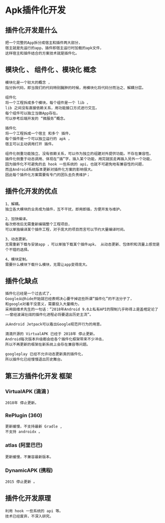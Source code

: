 # Apk插件化开发
## 插件化开发是什么
```text
把一个完整的App拆分成宿主和插件两大部分，
宿主就是先运行的app，插件即宿主运行时加载的apk文件，
这样宿主和插件结合的方案技术就是插件化。
```


## 模块化 、 组件化 、模块化 概念
```text
模块化是一个较大的概念 ，
指分拆代码，即当我们的代码特别臃肿的时候，用模块化将代码分而治之、解耦分层。

组件化
将一个工程拆成多个模块，每个组件是一个 lib ，
lib 之间没有直接依赖关系，用功能接口方式进行交互。
每个组件可以独立当做App存在。
可以参考后端开发的 “微服务”概念。

插件化
将一个工程拆成一个宿主 和多个 插件，
每个插件是一个可以独立运行的 apk ，
宿主可以主动调用打开 插件。

组件化侧重功能独立、没有依赖关系，可以作为独立的组建对外提供功能。不存在兼容性。
插件化侧重于动态调用、体现在“插”字，插入某个功能，用完就拔走再插入另外一个功能，
因为插件化不可避免的去 hook 一些系统的 api，也就不可避免地有兼容性的问题，
而且Android系统版本更新对插件化方案的影响很大。
因此每个插件化方案需要有专门的团队去负责维护；
```



## 插件化开发的优点
```text
1、解耦。
独立各大模块的业务成为插件，互不干扰，即用即插，方便开发与维护。

2、加快编译。
每次修改后无需重新编辑整个工程项目，
可以单独编译某个插件工程，对于庞大的项目而言可以节约大量编译时间。

3、动态更新。
无需重新下载与安装app ，可以单独下载某个插件apk， 从动态更新、包体积和流量上感觉是个不错的选择。

4、模块定制。
需要什么模块下载什么模块，无需让app变得庞大。
```



## 插件化缺点
```text
插件化已经是一个过去式了，
Google从@hide开始就已经表明决心要干掉这些所谓“插件化”的不法分子了，
和google对着干没意义，需要投入大量精力，
采用田维术先生的一句话：“2018年Android 9.0上私有API的限制几乎称得上是盖棺定论了
——曾经波澜壮阔的插件化进程必将要退出历史主流”。

从Android Jetpack可以看出Google规范开行为的用意。

滴滴开源的 VirtualAPK 已经于 2018年 停止更新。
Android每次版本升级都会给各个插件化框架带来不少冲击，
所以不再更新的框架在新系统上会存在兼容等问题。

googleplay 已经不允许动态更新类的插件化，
所以插件化已经慢慢退出历史舞台。
```


## 第三方插件化开发 框架
### VirtualAPK (滴滴 )
```text
2018年 停止更新。
```

### RePlugin (360)
```text
更新缓慢，不支持最新 Gradle ,
不支持 androidx 。
```

### atlas (阿里巴巴)
```text
更新缓慢，不兼容最新版本。
```


### DynamicAPK (携程)
```text
2015 停止更新 。
```


## 插件化开发原理
```text
利用 hook 一些系统的 api 等。
技术已经废弃，不深入研究。
```